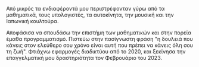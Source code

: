 Από μικρός τα ενδιαφέροντά μου περιστρέφονταν γύρω από τα μαθηματικά, τους υπολογιστές, τα αυτοκίνητα, την μουσική και την Ιαπωνική κουλτούρα.

Αποφάσισα να σπουδάσω την επιστήμη των μαθηματικών και στην πορεία έμαθα προγραμματισμό. Πιστεύω στην πασίγνωστη φράση "η δουλειά που κάνεις στον ελεύθερο σου χρόνο είναι αυτή που πρέπει να κάνεις όλη σου τη ζωή". Φτιάχνω εφαρμογές διαδικτύου από το 2020, και ξεκίνησα την επαγγελματική μου δραστηριότητα τον Φεβρουάριο του 2023.
